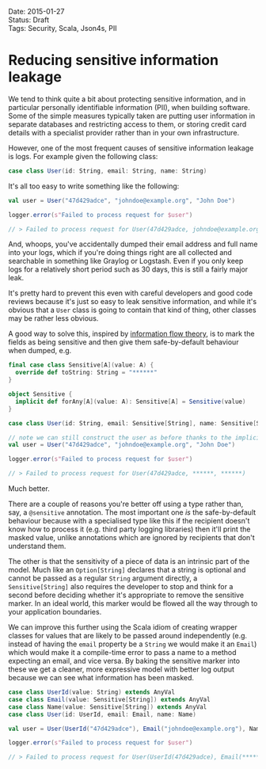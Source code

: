 Date: 2015-01-27  
Status: Draft  
Tags: Security, Scala, Json4s, PII  

# Reducing sensitive information leakage

We tend to think quite a bit about protecting sensitive information, and in particular personally identifiable information (PII), when building software. Some of the simple measures typically taken are putting user information in separate databases and restricting access to them, or storing credit card details with a specialist provider rather than in your own infrastructure.

However, one of the most frequent causes of sensitive information leakage is logs. For example given the following class:

~~~scala
case class User(id: String, email: String, name: String)
~~~

It's all too easy to write something like the following:

~~~scala
val user = User("47d429adce", "johndoe@example.org", "John Doe")

logger.error(s"Failed to process request for $user")

// > Failed to process request for User(47d429adce, johndoe@example.org, John Doe)
~~~

And, whoops, you've accidentally dumped their email address and full name into your logs, which if you're doing things right are all collected and searchable in something like Graylog or Logstash. Even if you only keep logs for a relatively short period such as 30 days, this is still a fairly major leak.

It's pretty hard to prevent this even with careful developers and good code reviews because it's just so easy to leak sensitive information, and while it's obvious that a `User` class is going to contain that kind of thing, other classes may be rather less obvious.

A good way to solve this, inspired by [information flow theory](http://en.wikipedia.org/wiki/Information_flow_%28information_theory%29), is to mark the fields as being sensitive and then give them safe-by-default behaviour when dumped, e.g.

~~~scala
final case class Sensitive[A](value: A) {
  override def toString: String = "******"
}

object Sensitive {
  implicit def forAny[A](value: A): Sensitive[A] = Sensitive(value)
}

case class User(id: String, email: Sensitive[String], name: Sensitive[String])

// note we can still construct the user as before thanks to the implicit
val user = User("47d429adce", "johndoe@example.org", "John Doe")

logger.error(s"Failed to process request for $user")

// > Failed to process request for User(47d429adce, ******, ******)
~~~

Much better.

There are a couple of reasons you're better off using a type rather than, say, a `@sensitive` annotation. The most important one _is_ the safe-by-default behaviour because with a specialised type like this if the recipient doesn't know how to process it (e.g. third party logging libraries) then it'll print the masked value, unlike annotations which are ignored by recipients that don't understand them.

The other is that the sensitivity of a piece of data is an intrinsic part of the model. Much like an `Option[String]` declares that a string is optional and cannot be passed as a regular `String` argument directly, a `Sensitive[String]` also requires the developer to stop and think for a second before deciding whether it's appropriate to remove the sensitive marker. In an ideal world, this marker would be flowed all the way through to your application boundaries.

We can improve this further using the Scala idiom of creating wrapper classes for values that are likely to be passed around independently (e.g. instead of having the `email` property be a `String` we would make it an `Email`) which would make it a compile-time error to pass a name to a method expecting an email, and vice versa. By baking the sensitive marker into these we get a cleaner, more expressive model with better log output because we can see what information has been masked.

~~~scala
case class UserId(value: String) extends AnyVal
case class Email(value: Sensitive[String]) extends AnyVal
case class Name(value: Sensitive[String]) extends AnyVal
case class User(id: UserId, email: Email, name: Name)

val user = User(UserId("47d429adce"), Email("johndoe@example.org"), Name("John Doe"))

logger.error(s"Failed to process request for $user")

// > Failed to process request for User(UserId(47d429adce), Email(******), Name(******))
~~~












